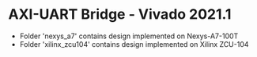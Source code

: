 # AXI-UART Bridge - Vivado 2021.1

 - Folder 'nexys_a7' contains design implemented on Nexys-A7-100T
 - Folder 'xilinx_zcu104' contains design implemented on Xilinx ZCU-104
 
